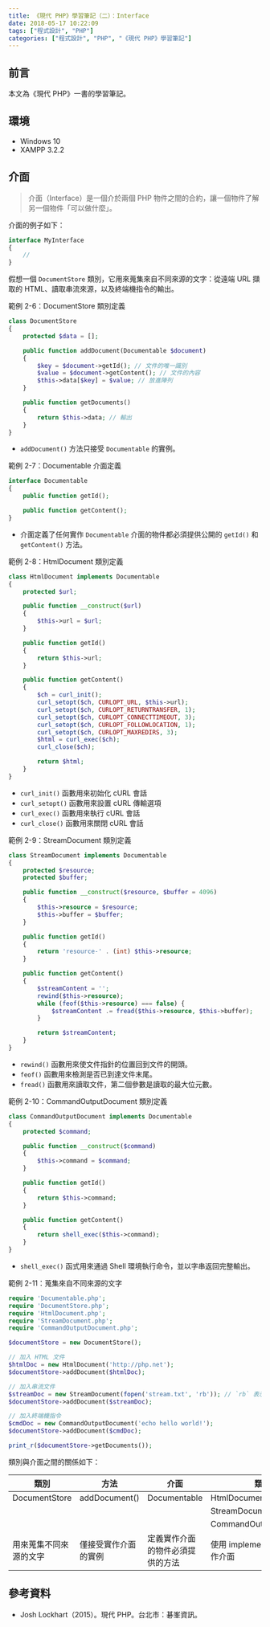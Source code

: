 ```yaml
---
title: 《現代 PHP》學習筆記（二）：Interface
date: 2018-05-17 10:22:09
tags: ["程式設計", "PHP"]
categories: ["程式設計", "PHP", "《現代 PHP》學習筆記"]
---
```


## 前言

本文為《現代 PHP》一書的學習筆記。

## 環境

- Windows 10
- XAMPP 3.2.2

## 介面

> 介面（Interface）是一個介於兩個 PHP 物件之間的合約，讓一個物件了解另一個物件「可以做什麼」。

介面的例子如下：

```php
interface MyInterface
{
    //
}
```

假想一個 `DocumentStore` 類別，它用來蒐集來自不同來源的文字：從遠端 URL 擷取的 HTML、讀取串流來源，以及終端機指令的輸出。

範例 2-6：DocumentStore 類別定義

```php
class DocumentStore
{
    protected $data = [];

    public function addDocument(Documentable $document)
    {
        $key = $document->getId(); // 文件的唯一識別
        $value = $document->getContent(); // 文件的內容
        $this->data[$key] = $value; // 放進陣列
    }

    public function getDocuments()
    {
        return $this->data; // 輸出
    }
}
```

- `addDocument()` 方法只接受 `Documentable` 的實例。

範例 2-7：Documentable 介面定義

```php
interface Documentable
{
    public function getId();

    public function getContent();
}
```

- 介面定義了任何實作 `Documentable` 介面的物件都必須提供公開的 `getId()` 和 `getContent()` 方法。

範例 2-8：HtmlDocument 類別定義

```php
class HtmlDocument implements Documentable
{
    protected $url;

    public function __construct($url)
    {
        $this->url = $url;
    }

    public function getId()
    {
        return $this->url;
    }

    public function getContent()
    {
        $ch = curl_init();
        curl_setopt($ch, CURLOPT_URL, $this->url);
        curl_setopt($ch, CURLOPT_RETURNTRANSFER, 1);
        curl_setopt($ch, CURLOPT_CONNECTTIMEOUT, 3);
        curl_setopt($ch, CURLOPT_FOLLOWLOCATION, 1);
        curl_setopt($ch, CURLOPT_MAXREDIRS, 3);
        $html = curl_exec($ch);
        curl_close($ch);

        return $html;
    }
}
```

- `curl_init()` 函數用來初始化 cURL 會話
- `curl_setopt()` 函數用來設置 cURL 傳輸選項
- `curl_exec()` 函數用來執行 cURL 會話
- `curl_close()` 函數用來關閉 cURL 會話

範例 2-9：StreamDocument 類別定義

```php
class StreamDocument implements Documentable
{
    protected $resource;
    protected $buffer;

    public function __construct($resource, $buffer = 4096)
    {
        $this->resource = $resource;
        $this->buffer = $buffer;
    }

    public function getId()
    {
        return 'resource-' . (int) $this->resource;
    }

    public function getContent()
    {
        $streamContent = '';
        rewind($this->resource);
        while (feof($this->resource) === false) {
            $streamContent .= fread($this->resource, $this->buffer);
        }

        return $streamContent;
    }
}
```

- `rewind()` 函數用來使文件指針的位置回到文件的開頭。
- `feof()` 函數用來檢測是否已到達文件末尾。
- `fread()` 函數用來讀取文件，第二個參數是讀取的最大位元數。

範例 2-10：CommandOutputDocument 類別定義

```php
class CommandOutputDocument implements Documentable
{
    protected $command;

    public function __construct($command)
    {
        $this->command = $command;
    }

    public function getId()
    {
        return $this->command;
    }

    public function getContent()
    {
        return shell_exec($this->command);
    }
}
```

- `shell_exec()` 函式用來通過 Shell 環境執行命令，並以字串返回完整輸出。

範例 2-11：蒐集來自不同來源的文字

```php
require 'Documentable.php';
require 'DocumentStore.php';
require 'HtmlDocument.php';
require 'StreamDocument.php';
require 'CommandOutputDocument.php';

$documentStore = new DocumentStore();

// 加入 HTML 文件
$htmlDoc = new HtmlDocument('http://php.net');
$documentStore->addDocument($htmlDoc);

// 加入串流文件
$streamDoc = new StreamDocument(fopen('stream.txt', 'rb')); // `rb` 表示二進位檔案
$documentStore->addDocument($streamDoc);

// 加入終端機指令
$cmdDoc = new CommandOutputDocument('echo hello world!');
$documentStore->addDocument($cmdDoc);

print_r($documentStore->getDocuments());
```

類別與介面之間的關係如下：

| 類別 | 方法 | 介面 | 類別 |
| --- | --- | --- | --- |
| DocumentStore | addDocument() | Documentable | HtmlDocument |
|   |   |   | StreamDocument |
|   |   |   | CommandOutputDocument |
| 用來蒐集不同來源的文字 | 僅接受實作介面的實例 | 定義實作介面的物件必須提供的方法 | 使用 implements 關鍵字實作介面 |

## 參考資料

- Josh Lockhart（2015）。現代 PHP。台北市：碁峯資訊。
